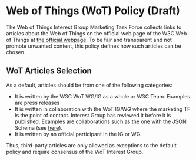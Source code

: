 # Web of Things (WoT) Policy (Draft)

The Web of Things Interest Group Marketing Task Force collects links to articles about the Web of Things on the official web page of the W3C Web of Things at [the official webpage](https://www.w3.org/WoT/about/articles/).
To be fair and transparent and not promote unwanted content, this policy defines how such articles can be chosen.

## WoT Articles Selection

As a default, articles should be from one of the following categories:

- It is written by the W3C WoT WG/IG as a whole or W3C Team. Examples are press releases
- It is written in collaboration with the WoT IG/WG where the marketing TF is the point of contact. Interest Group has reviewed it before it is published. Examples are collaborations such as the one with the JSON Schema (see [here](https://json-schema.org/blog/posts/w3c-wot-case-study)).
- It is written by an official participant in the IG or WG.

Thus, third-party articles are only allowed as exceptions to the default policy and require consensus of the WoT Interest Group.
